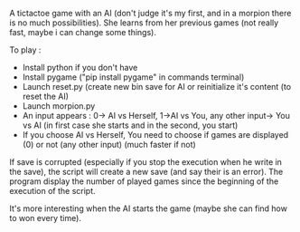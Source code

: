 A tictactoe game with an AI (don't judge it's my first, and in a morpion there is no much possibilities).
She learns from her previous games (not really fast, maybe i can change some things).

To play :
- Install python if you don't have
- Install pygame ("pip install pygame" in commands terminal)
- Launch reset.py (create new bin save for AI or reinitialize it's content (to reset the AI)
- Launch morpion.py
- An input appears : 0-> AI vs Herself, 1->AI vs You, any other input-> You vs AI (in first case she starts and in the second, you start)
- If you choose AI vs Herself, You need to choose if games are displayed (0) or not (any other input) (much faster if not)

If save is corrupted (especially if you stop the execution when he write in the save), the script will create a new save (and say their is an error).
The program display the number of played games since the beginning of the execution of the script.


It's more interesting when the AI starts the game (maybe she can find how to won every time).
